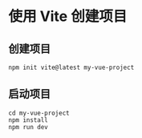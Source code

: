 # 使用 Vite 创建项目

## 创建项目

```
npm init vite@latest my-vue-project
```

## 启动项目

```
cd my-vue-project
npm install
npm run dev
```
